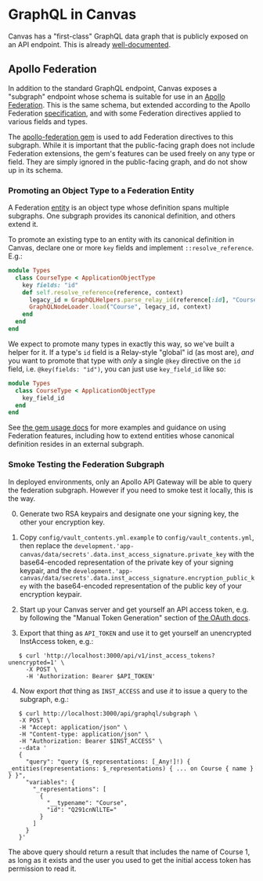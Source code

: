 # GraphQL in Canvas

Canvas has a "first-class" GraphQL data graph that is publicly exposed on an
API endpoint.  This is already [well-documented](../../doc/api/graphql.md).

## Apollo Federation

In addition to the standard GraphQL endpoint, Canvas exposes a "subgraph"
endpoint whose schema is suitable for use in an [Apollo
Federation](https://www.apollographql.com/docs/federation/).  This is the same
schema, but extended according to the Apollo Federation
[specification](https://www.apollographql.com/docs/federation/federation-spec/),
and with some Federation directives applied to various fields and types.

The [apollo-federation gem](https://github.com/Gusto/apollo-federation-ruby) is
used to add Federation directives to this subgraph.  While it is important that
the public-facing graph does not include Federation extensions, the gem's
features can be used freely on any type or field.  They are simply ignored in
the public-facing graph, and do not show up in its schema.

### Promoting an Object Type to a Federation Entity

A Federation [entity](https://www.apollographql.com/docs/federation/entities)
is an object type whose definition spans multiple subgraphs.  One subgraph
provides its canonical definition, and others extend it.

To promote an existing type to an entity with its canonical definition in
Canvas, declare one or more `key` fields and implement `::resolve_reference`.
E.g.:

```ruby
module Types
  class CourseType < ApplicationObjectType
    key fields: "id"
    def self.resolve_reference(reference, context)
      legacy_id = GraphQLHelpers.parse_relay_id(reference[:id], "Course")
      GraphQLNodeLoader.load("Course", legacy_id, context)
    end
  end
end
```

We expect to promote many types in exactly this way, so we've built a helper
for it.  If a type's `id` field is a Relay-style "global" id (as most are),
*and* you want to promote that type with *only* a single `@key` directive on
the `id` field, i.e. `@key(fields: "id")`, you can just use `key_field_id` like
so:

```ruby
module Types
  class CourseType < ApplicationObjectType
    key_field_id
  end
end
```

See [the gem usage docs](https://github.com/Gusto/apollo-federation-ruby#usage)
for more examples and guidance on using Federation features, including how to
extend entities whose canonical definition resides in an external subgraph.

### Smoke Testing the Federation Subgraph

In deployed environments, only an Apollo API Gateway will be able to query the federation subgraph.  However if you need to smoke test it locally, this is the way.

0. Generate two RSA keypairs and designate one your signing key, the other your
   encryption key.

1. Copy `config/vault_contents.yml.example` to
   `config/vault_contents.yml`, then replace the
   `development.'app-canvas/data/secrets'.data.inst_access_signature.private_key` with the base64-encoded representation of the
   private key of your signing keypair, and the
   `development.'app-canvas/data/secrets'.data.inst_access_signature.encryption_public_key` with the base64-encoded representation
   of the public key of your encryption keypair.

2. Start up your Canvas server and get yourself an API access token, e.g. by
   following the "Manual Token Generation" section of [the OAuth
   docs](../../doc/api/oauth.md).

3. Export that thing as `API_TOKEN` and use it to get yourself an unencrypted
   InstAccess token, e.g.:
```
   $ curl 'http://localhost:3000/api/v1/inst_access_tokens?unencrypted=1' \
     -X POST \
     -H 'Authorization: Bearer $API_TOKEN'
```

4. Now export _that_ thing as `INST_ACCESS` and use _it_ to issue a query to
   the subgraph, e.g.:
```
   $ curl http://localhost:3000/api/graphql/subgraph \
   -X POST \
   -H "Accept: application/json" \
   -H "Content-type: application/json" \
   -H "Authorization: Bearer $INST_ACCESS" \
   --data '
   {
     "query": "query ($_representations: [_Any!]!) { _entities(representations: $_representations) { ... on Course { name } } }",
     "variables": {
       "_representations": [
         {
           "__typename": "Course",
           "id": "Q291cnNlLTE="
         }
       ]
     }
   }'
```

The above query should return a result that includes the name of Course 1, as
long as it exists and the user you used to get the initial access token has
permission to read it.
